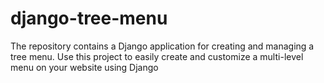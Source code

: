# django-tree-menu
The repository contains a Django application for creating and managing a tree menu. Use this project to easily create and customize a multi-level menu on your website using Django
